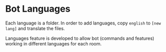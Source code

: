 Bot Languages
====================

Each language is a folder. In order to add languages, copy `english` to `[new lang]` and translate the files.

Languages feature is developed to allow bot (commands and features) working in different languages for each room.
